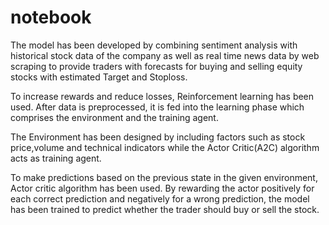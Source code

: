 # notebook

  The model has been developed  by combining sentiment analysis with historical stock data of the company as well as real time news data by web scraping to provide traders with forecasts for buying and selling equity stocks with estimated Target and Stoploss. 
  
To increase rewards and reduce losses, Reinforcement learning has been used. After data is preprocessed, it is fed into the learning phase which comprises the environment and the training agent.

The Environment has been designed by including factors such as stock price,volume and technical indicators while the Actor Critic(A2C) algorithm acts as training agent.

To make predictions based on the previous state in the given environment, Actor critic algorithm has been used. By rewarding the actor positively for each correct prediction and negatively for a wrong prediction, the model has been trained  to predict whether the trader should buy or sell the stock.
